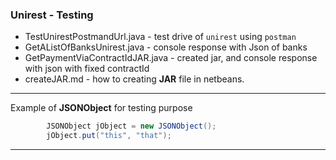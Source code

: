 ### Unirest - Testing

- TestUnirestPostmandUrl.java - test drive of `unirest` using `postman`
- GetAListOfBanksUnirest.java - console response with Json of banks
- GetPaymentViaContractIdJAR.java - created jar, and console response with json with fixed contractId 
- createJAR.md - how to creating **JAR** file in netbeans.

---
Example of **JSONObject** for testing purpose

``` java
        JSONObject jObject = new JSONObject();
        jObject.put("this", "that");
```

---
